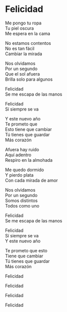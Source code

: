 # Felicidad  

Me pongo tu ropa  
Tu piel oscura   
Me espera en la cama  

No estamos contentos  
No es tan fácil  
Cambiar la mirada  

Nos olvidamos  
Por un segundo  
Que el sol afuera  
Brilla solo para algunos  

Felicidad  
Se me escapa de las manos  

Felicidad  
Sí siempre se va  

Y este nuevo año  
Te prometo que  
Esto tiene que cambiar  
Tú tienes que guardar  
Más corazón  

Afuera hay ruido  
Aquí adentro  
Respiro en la almohada  

Me quedo dormido  
Y pierdo plata  
Con cada mirada de amor  

Nos olvidamos  
Por un segundo  
Somos distintos  
Todos como uno  

Felicidad  
Se me escapa de las manos  

Felicidad  
Sí siempre se va  
Y este nuevo año  

Te prometo que esto  
Tiene que cambiar  
Tú tienes que guardar  
Más corazón  

Felicidad  

Felicidad  

Felicidad  

Felicidad  
